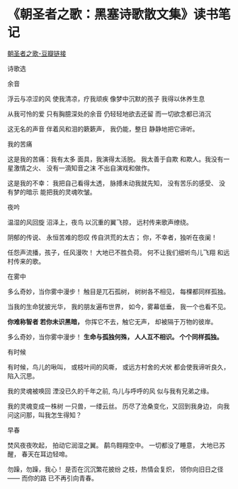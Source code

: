 # 《朝圣者之歌：黑塞诗歌散文集》读书笔记
[朝圣者之歌-豆瓣链接](https://book.douban.com/subject/1136149/)

诗歌选

余音

浮云与凉涩的风 使我清凉，疗我顽疾 像梦中沉默的孩子 我得以休养生息

从我可怜的爱 只有胸臆深处的余音 仍轻轻地欲去还留 而一切欲念都已消沉

这无名的声音 伴着风和泪的簌簌声， 我仍能，整日 静静地把它谛听。

我的苦痛

这是我的苦痛：我有太多 面具，我演得太活脱。 我太善于自欺 和欺人。我没有一星激情之火、 没有一滴知音之沫 不出自演戏和做作。

这是我的不幸： 我把自己看得太透， 脉搏未动我就先知， 没有苦乐的感受、 没有梦的暗示 能把我的灵魂吹皱。

夜吟

温湿的风回旋 沼泽上，夜鸟 以沉重的翼飞掠， 远村传来歌声缭绕。

阴郁的传说、 永恒苦难的怨叹 传自洪荒的太古； 你，不幸者，独听在夜阑！

任怨声流播，孩子，任风漫吹！ 大地已不胜负荷。 何不让我们细听鸟儿飞翔 和远村传来的歌。

在雾中

多么奇妙，当你雾中漫步！ 触目是兀石孤树， 树树各不相见， 每棵都同样孤独。

当我的生命犹披光华， 我的朋友遍布世界， 如今，雾幕低垂， 我一个也看不见。

**你难称智者 若你未识黑暗，** 你挥它不去，触它无声， 却被隔于万物的彼岸。

多么奇妙，当你雾中漫步！ **生命与孤独何殊， 人人互不相识。 个个同样孤独。**

有时候

有时候，鸟儿的啾叫， 或枝叶间的风嘶， 或远方村舍的犬吠 都会使我谛听良久，陷入沉思。

我的灵魂被唤回 湮没已久的千年之前, 鸟儿与呼呼的风 似与我有兄弟之缘。

我的灵魂变成一株树 一只兽，一缕云丝。 历尽了沧桑变化，又回到我身边， 向我问这问那，叫我怎生得知？

早春

焚风夜夜吹起， 拍动它润湿之翼。 鹬鸟翱翔空中。 一切都没了睡意， 大地已苏醒， 春天在耳边轻啼。

勿躁，勿躁，我心！ 是否在沉沉繁花披纷 之枝，热情会复炽， 领你向旧日之径—— 而你的路 已不再引向青春。